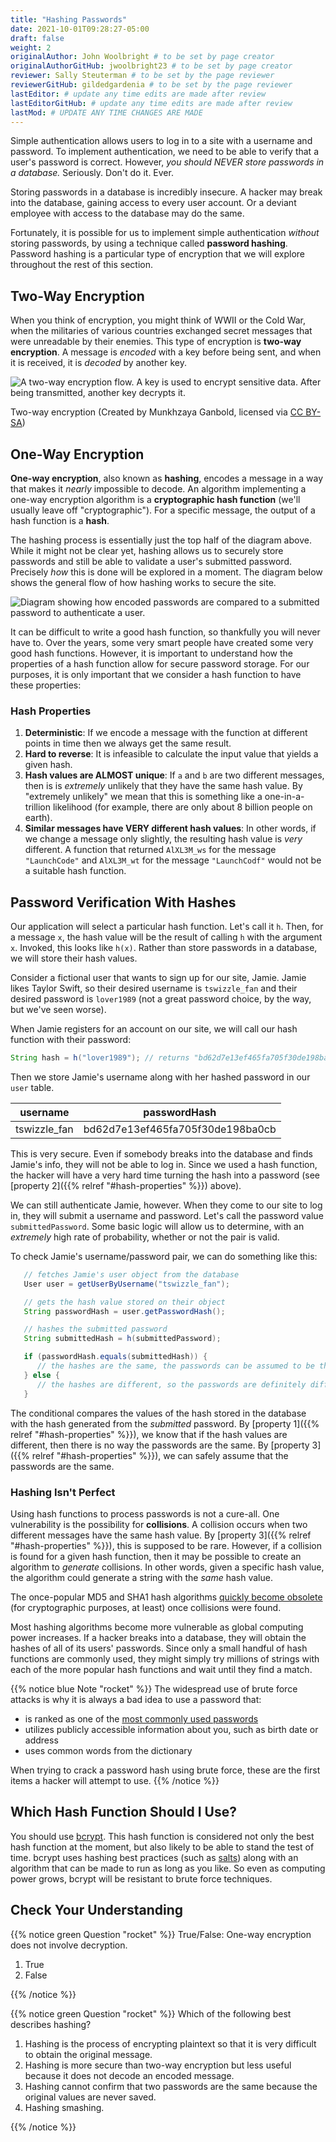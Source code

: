 ```yaml
---
title: "Hashing Passwords"
date: 2021-10-01T09:28:27-05:00
draft: false
weight: 2
originalAuthor: John Woolbright # to be set by page creator
originalAuthorGitHub: jwoolbright23 # to be set by page creator
reviewer: Sally Steuterman # to be set by the page reviewer
reviewerGitHub: gildedgardenia # to be set by the page reviewer
lastEditor: # update any time edits are made after review
lastEditorGitHub: # update any time edits are made after review
lastMod: # UPDATE ANY TIME CHANGES ARE MADE
---
```


Simple authentication allows users to log in to a site with a username and password. To implement authentication, we need to be able to verify that a user's password is correct. However, *you should NEVER store passwords in a database.* Seriously. Don't do it. Ever.

Storing passwords in a database is incredibly insecure. A hacker may break into the database, gaining access to every user account. Or a deviant employee with access to the database may do the same. 

Fortunately, it is possible for us to implement simple authentication *without* storing passwords, by using a technique called **password hashing**. Password hashing is a particular type of encryption that we will explore throughout the rest of this section.

## Two-Way Encryption

When you think of encryption, you might think of WWII or the Cold War, when the militaries of various countries exchanged secret messages that were unreadable by their enemies. This type of encryption is **two-way encryption**. A message is *encoded* with a key before being sent, and when it is received, it is *decoded* by another key. 

![A two-way encryption flow. A key is used to encrypt sensitive data. After being transmitted, another key decrypts it.](pictures/two-way-encryption.png?classes=border)

Two-way encryption (Created by Munkhzaya Ganbold, licensed via [CC BY-SA](https://creativecommons.org/licenses/by-sa/4.0/deed.en))

## One-Way Encryption

**One-way encryption**, also known as **hashing**, encodes a message in a way that makes it *nearly* impossible to decode. An algorithm implementing a one-way encryption algorithm is a **cryptographic hash function** (we'll usually leave off "cryptographic"). For a specific message, the output of a hash function is a **hash**. 

The hashing process is essentially just the top half of the diagram above. While it might not be clear yet, hashing allows us to securely store passwords and still be able to validate a user's submitted password. Precisely *how* this is done will be explored in a moment.
The diagram below shows the general flow of how hashing works to secure the site.

![Diagram showing how encoded passwords are compared to a submitted password to authenticate a user.](pictures/hashingdiagram.png?classes=border)

It can be difficult to write a good hash function, so thankfully you will never have to. Over the years, some very smart people have created some very good hash functions. However, it is important to understand how the properties of a hash function allow for secure password storage. For our purposes, it is only important that we consider a hash function to have these properties:

### Hash Properties

1. **Deterministic**: If we encode a message with the function at different points in time then we always get the same result.
1. **Hard to reverse**: It is infeasible to calculate the input value that yields a given hash.
1. **Hash values are ALMOST unique**: If `a` and `b` are two different messages, then is is *extremely* unlikely that they have the same hash value. By "extremely unlikely" we mean that this is something like a one-in-a-trillion likelihood (for example, there are only about 8 billion people on earth). 
1. **Similar messages have VERY different hash values**: In other words, if we change a message only slightly, the resulting hash value is *very* different. A function that returned `AlXL3M_ws` for the message `"LaunchCode"` and `AlXL3M_wt` for the message `"LaunchCodf"` would not be a suitable hash function. 

## Password Verification With Hashes

Our application will select a particular hash function. Let's call it `h`. Then, for a message `x`, the hash value will be the result of calling `h` with the argument `x`. Invoked, this looks like `h(x)`.  Rather than store passwords in a database, we will store their hash values.

Consider a fictional user that wants to sign up for our site, Jamie. Jamie likes Taylor Swift, so their desired username is `tswizzle_fan` and their desired password is `lover1989` (not a great password choice, by the way, but we've seen worse).

When Jamie registers for an account on our site, we will call our hash function with their password:

```java
String hash = h("lover1989"); // returns "bd62d7e13ef465fa705f30de198ba0cb"
```

Then we store Jamie's username along with her hashed password in our `user` table.

| username    | passwordHash                           |
|-------------|----------------------------------------|
| tswizzle_fan | bd62d7e13ef465fa705f30de198ba0cb       |

This is very secure. Even if somebody breaks into the database and finds Jamie's info, they will not be able to log in. Since we used a hash function, the hacker will have a very hard time turning the hash into a password (see [property 2]({{% relref "#hash-properties" %}}) above).

We can still authenticate Jamie, however. When they come to our site to log in, they will submit a username and password. Let's call the password value `submittedPassword`. Some basic logic will allow us to determine, with an *extremely* high rate of probability, whether or not the pair is valid.

To check Jamie's username/password pair, we can do something like this: 

```java
   // fetches Jamie's user object from the database
   User user = getUserByUsername("tswizzle_fan");

   // gets the hash value stored on their object
   String passwordHash = user.getPasswordHash();

   // hashes the submitted password
   String submittedHash = h(submittedPassword);

   if (passwordHash.equals(submittedHash)) {
      // the hashes are the same, the passwords can be assumed to be the same
   } else {
      // the hashes are different, so the passwords are definitely different
   }
```

The conditional compares the values of the hash stored in the database with the hash generated from the *submitted* password. By [property 1]({{% relref "#hash-properties" %}}), we know that if the hash values are different, then there is no way the passwords are the same. By [property 3]({{% relref "#hash-properties" %}}), we can safely assume that the passwords are the same. 

### Hashing Isn't Perfect

Using hash functions to process passwords is not a cure-all. One vulnerability is the possibility for **collisions**. A collision occurs when two different messages have the same hash value. By [property 3]({{% relref "#hash-properties" %}}), this is supposed to be rare. However, if a collision is found for a given hash function, then it may be possible to create an algorithm to *generate* collisions. In other words, given a specific hash value, the algorithm could generate a string with the *same* hash value.

The once-popular MD5 and SHA1 hash algorithms [quickly become obsolete](https://arstechnica.com/information-technology/2017/02/at-deaths-door-for-years-widely-used-sha1-function-is-now-dead/) (for cryptographic purposes, at least) once collisions were found. 

Most hashing algorithms become more vulnerable as global computing power increases. If a hacker breaks into a database, they will obtain the hashes of all of its users' passwords. Since only a small handful of hash functions are commonly used, they might simply try millions of strings with each of the more popular hash functions and wait until they find a match. 

{{% notice blue Note "rocket" %}}
The widespread use of brute force attacks is why it is always a bad idea to use a password that:

- is ranked as one of the [most commonly used passwords](https://en.wikipedia.org/wiki/List_of_the_most_common_passwords)
- utilizes publicly accessible information about you, such as birth date or address
- uses common words from the dictionary

When trying to crack a password hash using brute force, these are the first items a hacker will attempt to use.
{{% /notice %}}

## Which Hash Function Should I Use?

You should use [bcrypt](https://en.wikipedia.org/wiki/Bcrypt). This hash function is considered not only the best hash function at the moment, but also likely to be able to stand the test of time. bcrypt uses hashing best practices (such as [salts](https://en.wikipedia.org/wiki/Salt_(cryptography))) along with an algorithm that can be made to run as long as you like. So even as computing power grows, bcrypt will be resistant to brute force techniques.

## Check Your Understanding

{{% notice green Question "rocket" %}}
True/False: One-way encryption does not involve decryption.

1. True
1. False

<!-- Solution: 1, one-way encryption is only responsible for encrypting a message, not deciphering it
 -->
{{% /notice %}}

{{% notice green Question "rocket" %}}
Which of the following best describes hashing?

1. Hashing is the process of encrypting plaintext so that it is very difficult to obtain the original message.
1. Hashing is more secure than two-way encryption but less useful because it does not decode an encoded message.
1. Hashing cannot confirm that two passwords are the same because the original values are never saved.
1. Hashing smashing.

<!-- Solution: 1, Hashing is the process of encrypting plaintext so that it is very difficult to obtain the original message.
 -->
{{% /notice %}}